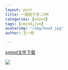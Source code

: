 ```yaml
---
layout: post
title: 一图胜千言:JVM
categories: [xmind]
tags: [xmind,jvm]
avatarimg: "/img/head.jpg"
author: 王一帆

---
```


[xmind文件下载](/mind/jvm.xmind)


<!-- more -->

![]({{site.IMG_PATH}}/mind/jvm.png)

